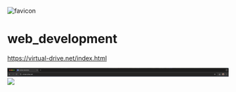 ![favicon](https://virtual-drive.net/images/favicon.ico)
 # web_development

https://virtual-drive.net/index.html

<img src="images/Chrome_.png" width = 1500px > <br>
<img src="images/Web_Developmet_.gif" width = 1500px >